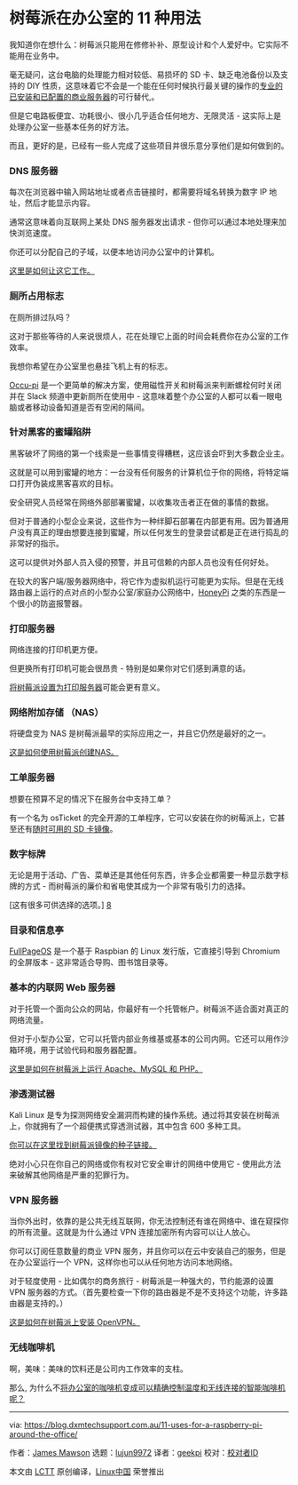 [#]: collector: (lujun9972)
[#]: translator: (geekpi)
[#]: reviewer: ( )
[#]: publisher: ( )
[#]: url: ( )
[#]: subject: (11 Uses for a Raspberry Pi Around the Office)
[#]: via: (https://blog.dxmtechsupport.com.au/11-uses-for-a-raspberry-pi-around-the-office/)
[#]: author: (James Mawson https://blog.dxmtechsupport.com.au/author/james-mawson/)

树莓派在办公室的 11 种用法
======

我知道你在想什么：树莓派只能用在修修补补、原型设计和个人爱好中。它实际不能用在业务中。

毫无疑问，这台电脑的处理能力相对较低、易损坏的 SD 卡、缺乏电池备份以及支持的 DIY 性质，这意味着它不会是一个能在任何时候执行最关键的操作的[专业的已安装和已配置的商业服务器][1]的可行替代,。

但是它电路板便宜、功耗很小、很小几乎适合任何地方、无限灵活 - 这实际上是处理办公室一些基本任务的好方法。

而且，更好的是，已经有一些人完成了这些项目并很乐意分享他们是如何做到的。

### DNS 服务器

每次在浏览器中输入网站地址或者点击链接时，都需要将域名转换为数字 IP 地址，然后才能显示内容。

通常这意味着向互联网上某处 DNS 服务器发出请求 - 但你可以通过本地处理来加快浏览速度。

你还可以分配自己的子域，以便本地访问办公室中的计算机。

[这里是如何让这它工作。][2]

### 厕所占用标志

在厕所排过队吗？

这对于那些等待的人来说很烦人，花在处理它上面的时间会耗费你在办公室的工作效率。

我想你希望在办公室里也悬挂飞机上有的标志。

[Occu-pi][3] 是一个更简单的解决方案，使用磁性开关和树莓派来判断螺栓何时关闭并在 Slack 频道中更新厕所在使用中 - 这意味着整个办公室的人都可以看一眼电脑或者移动设备知道是否有空闲的隔间。

### 针对黑客的蜜罐陷阱

黑客破坏了网络的第一个线索是一些事情变得糟糕，这应该会吓到大多数企业主。

这就是可以用到蜜罐的地方：一台没有任何服务的计算机位于你的网络，将特定端口打开伪装成黑客喜欢的目标。

安全研究人员经常在网络外部部署蜜罐，以收集攻击者正在做的事情的数据。

但对于普通的小型企业来说，这些作为一种绊脚石部署在内部更有用。因为普通用户没有真正的理由想要连接到蜜罐，所以任何发生的登录尝试都是正在进行捣乱的非常好的指示。

这可以提供对外部人员入侵的预警，并且可信赖的内部人员也没有任何好处。

在较大的客户端/服务器网络中，将它作为虚拟机运行可能更为实际。但是在无线路由器上运行的点对点的小型办公室/家庭办公网络中，[HoneyPi][4] 之类的东西是一个很小的防盗报警器。

### 打印服务器

网络连接的打印机更方便。

但更换所有打印机可能会很昂贵 - 特别是如果你对它们感到满意的话。

[将树莓派设置为打印服务器][5]可能会更有意义。

### 网络附加存储 （NAS）

将硬盘变为 NAS 是树莓派最早的实际应用之一，并且它仍然是最好的之一。

[这是如何使用树莓派创建NAS。][6]

### 工单服务器

想要在预算不足的情况下在服务台中支持工单？

有一个名为 osTicket 的完全开源的工单程序，它可以安装在你的树莓派上，它甚至还有[随时可用的 SD 卡镜像][7]。

### 数字标牌

无论是用于活动、广告、菜单还是其他任何东西，许多企业都需要一种显示数字标牌的方式 - 而树莓派的廉价和省电使其成为一个非常有吸引力的选择。

[这有很多可供选择的选项。] [8]

### 目录和信息亭

[FullPageOS][9] 是一个基于 Raspbian 的 Linux 发行版，它直接引导到 Chromium 的全屏版本 - 这非常适合导购、图书馆目录等。

### 基本的内联网 Web 服务器

对于托管一个面向公众的网站，你最好有一个托管帐户。树莓派不适合面对真正的网络流量。

但对于小型办公室，它可以托管内部业务维基或基本的公司内网。它还可以用作沙箱环境，用于试验代码和服务器配置。

[这里是如何在树莓派上运行 Apache、MySQL 和 PHP。][10]

### 渗透测试器

Kali Linux 是专为探测网络安全漏洞而构建的操作系统。通过将其安装在树莓派上，你就拥有了一个超便携式穿透测试器，其中包含 600 多种工具。

[你可以在这里找到树莓派镜像的种子链接。][11]

绝对小心只在你自己的网络或你有权对它安全审计的网络中使用它 - 使用此方法来破解其他网络是严重的犯罪行为。

### VPN 服务器

当你外出时，依靠的是公共无线互联网，你无法控制还有谁在网络中、谁在窥探你的所有流量。这就是为什么通过 VPN 连接加密所有内容可以让人放心。

你可以订阅任意数量的商业 VPN 服务，并且你可以在云中安装自己的服务，但是在办公室运行一个 VPN，这样你也可以从任何地方访问本地网络。

对于轻度使用 - 比如偶尔的商务旅行 -  树莓派是一种强大的，节约能源的设置 VPN 服务器的方式。（首先要检查一下你的路由器是不是不支持这个功能，许多路由器是支持的。）

[这是如何在树莓派上安装 OpenVPN。][12]

### 无线咖啡机

啊，美味：美味的饮料还是公司内工作效率的支柱。

那么, 为什么不[将办公室的咖啡机变成可以精确控制温度和无线连接的智能咖啡机呢？][13]

--------------------------------------------------------------------------------

via: https://blog.dxmtechsupport.com.au/11-uses-for-a-raspberry-pi-around-the-office/

作者：[James Mawson][a]
选题：[lujun9972][b]
译者：[geekpi](https://github.com/geekpi)
校对：[校对者ID](https://github.com/校对者ID)

本文由 [LCTT](https://github.com/LCTT/TranslateProject) 原创编译，[Linux中国](https://linux.cn/) 荣誉推出

[a]: https://blog.dxmtechsupport.com.au/author/james-mawson/
[b]: https://github.com/lujun9972
[1]: https://dxmtechsupport.com.au/server-configuration
[2]: https://www.1and1.com/digitalguide/server/configuration/how-to-make-your-raspberry-pi-into-a-dns-server/
[3]: https://blog.usejournal.com/occu-pi-the-bathroom-of-the-future-ed69b84e21d5
[4]: https://trustfoundry.net/honeypi-easy-honeypot-raspberry-pi/
[5]: https://opensource.com/article/18/3/print-server-raspberry-pi
[6]: https://howtoraspberrypi.com/create-a-nas-with-your-raspberry-pi-and-samba/
[7]: https://everyday-tech.com/a-raspberry-pi-ticketing-system-image-with-osticket/
[8]: https://blog.capterra.com/7-free-and-open-source-digital-signage-software-options-for-your-next-event/
[9]: https://github.com/guysoft/FullPageOS
[10]: https://maker.pro/raspberry-pi/projects/raspberry-pi-web-server
[11]: https://www.offensive-security.com/kali-linux-arm-images/
[12]: https://medium.freecodecamp.org/running-your-own-openvpn-server-on-a-raspberry-pi-8b78043ccdea
[13]: https://www.techradar.com/au/how-to/how-to-build-your-own-smart-coffee-machine